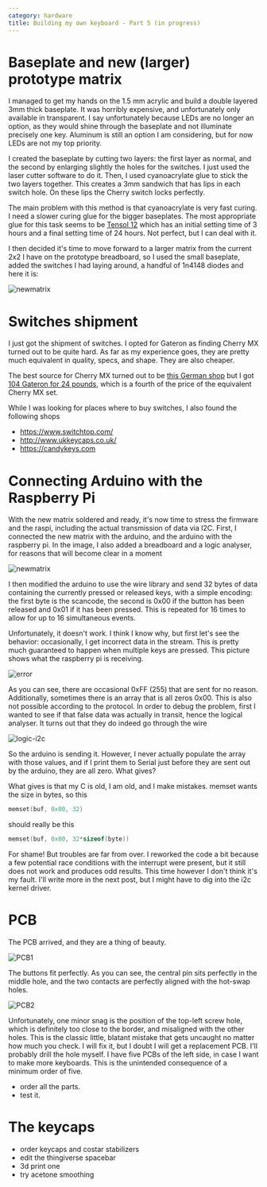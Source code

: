 ```yaml
---
category: hardware
title: Building my own keyboard - Part 5 (in progress)
---
```


# Baseplate and new (larger) prototype matrix

I managed to get my hands on the 1.5 mm acrylic and build a double layered 3mm thick baseplate.
It was horribly expensive, and unfortunately only available in transparent. I
say unfortunately because LEDs are no longer an option, as they would shine
through the baseplate and not illuminate precisely one key.  Aluminum is still
an option I am considering, but for now LEDs are not my top priority.

I created the baseplate by cutting two layers: the first layer as normal, and the second by 
enlarging slightly the holes for the switches. I just used the laser cutter software to do it.
Then, I used cyanoacrylate glue to stick the two layers together. This creates a 3mm sandwich that 
has lips in each switch hole. On these lips the Cherry switch locks perfectly.

The main problem with this method is that cyanoacrylate is very fast curing. I
need a slower curing glue for the bigger baseplates. The most appropriate glue
for this task seems to be [Tensol
12](https://www.amazon.co.uk/gp/product/B07G4Z1PFT/ref=ox_sc_act_title_1?smid=A1ODUIM79K8PMU&psc=1)
which has an initial setting time of 3 hours and a final setting time of 24
hours. Not perfect, but I can deal with it.

I then decided it's time to move forward to a larger matrix from the current
2x2 I have on the prototype breadboard, so I used the small baseplate, added the switches
I had laying around, a handful of 1n4148 diodes and here it is:

![newmatrix](https://raw.githubusercontent.com/stefanoborini/keymine/master/pics/IMG-20191006-WA0004.jpg)

# Switches shipment

I just got the shipment of switches. I opted for Gateron as finding Cherry MX turned out to be quite hard.
As far as my experience goes, they are pretty much equivalent in quality, specs, and shape. They are also
cheaper.

The best source for Cherry MX turned out to be [this German shop](https://www.reichelt.de/Tastaturzubehoer/2/index.html?ACTION=2&LA=3&GROUPID=8099)
but I got [104 Gateron for 24 pounds](https://www.amazon.co.uk/dp/B07K7JSRWN/ref=pe_3187911_189395841_TE_3p_dp_1), which is a fourth of the price
of the equivalent Cherry MX set.

While I was looking for places where to buy switches, I also found the following shops

- https://www.switchtop.com/
- http://www.ukkeycaps.co.uk/
- https://candykeys.com


# Connecting Arduino with the Raspberry Pi

With the new matrix soldered and ready, it's now time to stress the firmware and the raspi, including the actual
transmission of data via I2C.
First, I connected the new matrix with the arduino, and the arduino with the
raspberry pi. In the image, I also added a breadboard and a logic analyser, for
reasons that will become clear in a moment

![newmatrix](https://raw.githubusercontent.com/stefanoborini/keymine/master/pics/20191012_200652.jpg)

I then modified the arduino to use the wire library and send 32 bytes of data containing the currently
pressed or released keys, with a simple encoding: the first byte is the scancode, the second is 0x00 if the button has been released
and 0x01 if it has been pressed. This is repeated for 16 times to allow for up to 16 simultaneous events.

Unfortunately, it doesn't work. I think I know why, but first let's see the behavior: occasionally, I get incorrect data
in the stream. This is pretty much guaranteed to happen when multiple keys are pressed. This picture shows what the raspberry pi 
is receiving.

![error](https://raw.githubusercontent.com/stefanoborini/keymine/master/pics/20191012_200613.jpg)

As you can see, there are occasional 0xFF (255) that are sent for no reason. Additionally, sometimes there is an array
that is all zeros 0x00. This is also not possible according to the protocol.
In order to debug the problem, first I wanted to see if that false data was actually in transit, hence the logical analyser.
It turns out that they do indeed go through the wire

![logic-i2c](https://raw.githubusercontent.com/stefanoborini/keymine/master/pics/logic-i2c.png)

So the arduino is sending it. However, I never actually populate the array with those values, and if I print them
to Serial just before they are sent out by the arduino, they are all zero. What gives?

What gives is that my C is old, I am old, and I make mistakes. memset wants the size in bytes, so this

```c
memset(buf, 0x00, 32)
```

should really be this

```c
memset(buf, 0x00, 32*sizeof(byte))
```

For shame! But troubles are far from over. I reworked the code a bit because a few potential race conditions
with the interrupt were present, but it still does not work and produces odd results. This time however I don't think
it's my fault. I'll write more in the next post, but I might have to dig into the i2c kernel driver.

# PCB

The PCB arrived, and they are a thing of beauty.

![PCB1](https://raw.githubusercontent.com/stefanoborini/keymine/master/pics/20191015_200659.jpg)

The buttons fit perfectly. As you can see, the central pin sits perfectly in the middle hole, and the two contacts
are perfectly aligned with the hot-swap holes.

![PCB2](https://raw.githubusercontent.com/stefanoborini/keymine/master/pics/20191015_200750.jpg)

Unfortunately, one minor snag is the position of the top-left screw hole, which
is definitely too close to the border, and misaligned with the other holes.
This is the classic little, blatant mistake that gets uncaught no matter how
much you check. I will fix it, but I doubt I will get a replacement PCB. I'll
probably drill the hole myself. I have five PCBs of the left side, in case I
want to make more keyboards. This is the unintended consequence of a minimum
order of five.

- order all the parts.
- test it.

# The keycaps

- order keycaps and costar stabilizers
- edit the thingiverse spacebar
- 3d print one
- try acetone smoothing

